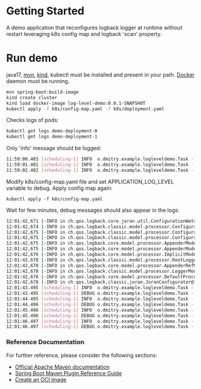 # Getting Started

A demo application that reconfigures logback logger at runtime without
restart leveraging k8s config map and logback 'scan' property.

# Run demo
java17, [mvn](https://maven.apache.org/install.html), [kind](https://kind.sigs.k8s.io/docs/user/quick-start/),
kubectl must be installed and present in your path.
[Docker](https://docs.docker.com/get-docker/) daemon must be running.

```bash
mvn spring-boot:build-image
kind create cluster
kind load docker-image log-level-demo:0.0.1-SNAPSHOT
kubectl apply -f k8s/config-map.yaml -f k8s/deployment.yaml
```

Checks logs of pods:

```bash
kubectl get logs demo-deployment-0
kubectl get logs demo-deployment-1
```

Only 'info' message should be logged:

```bash
11:59:00.403 [scheduling-1] INFO  o.dmitry.example.logleveldemo.Task - Logger level is >= info
11:59:01.401 [scheduling-1] INFO  o.dmitry.example.logleveldemo.Task - Logger level is >= info
11:59:02.402 [scheduling-1] INFO  o.dmitry.example.logleveldemo.Task - Logger level is >= info
```

Modify k8s/config-map.yaml file and set APPLICATION_LOG_LEVEL variable
to debug. Apply config map again:

```
kubectl apply -f k8s/config-map.yaml
```

Wait for few minutes, debug messages should also appear in the logs:

```bash
12:01:42,671 |-INFO in ch.qos.logback.core.joran.util.ConfigurationWatchListUtil@4b553d26 - Adding [file:/config/log-levels.xml] to configuration watch list.
12:01:42,674 |-INFO in ch.qos.logback.classic.model.processor.ConfigurationModelHandler - Registering a new ReconfigureOnChangeTask ReconfigureOnChangeTask(born:1668427302674)
12:01:42,675 |-INFO in ch.qos.logback.classic.model.processor.ConfigurationModelHandler - Will scan for changes in [file:/workspace/BOOT-INF/classes/logback.xml] 
12:01:42,675 |-INFO in ch.qos.logback.classic.model.processor.ConfigurationModelHandler - Setting ReconfigureOnChangeTask scanning period to 1 seconds
12:01:42,675 |-INFO in ch.qos.logback.core.model.processor.AppenderModelHandler - Processing appender named [STDOUT]
12:01:42,675 |-INFO in ch.qos.logback.core.model.processor.AppenderModelHandler - About to instantiate appender of type [ch.qos.logback.core.ConsoleAppender]
12:01:42,676 |-INFO in ch.qos.logback.core.model.processor.ImplicitModelHandler - Assuming default type [ch.qos.logback.classic.encoder.PatternLayoutEncoder] for [encoder] property
12:01:42,678 |-INFO in ch.qos.logback.classic.model.processor.RootLoggerModelHandler - Setting level of ROOT logger to INFO
12:01:42,678 |-INFO in ch.qos.logback.core.model.processor.AppenderRefModelHandler - Attaching appender named [STDOUT] to Logger[ROOT]
12:01:42,678 |-INFO in ch.qos.logback.classic.model.processor.LoggerModelHandler - Setting level of logger [org.dmitry.example] to DEBUG
12:01:42,678 |-INFO in ch.qos.logback.core.model.processor.DefaultProcessor@11f9422b - End of configuration.
12:01:42,678 |-INFO in ch.qos.logback.classic.joran.JoranConfigurator@1f3ebe64 - Registering current configuration as safe fallback point
12:01:43.495 [scheduling-1] INFO  o.dmitry.example.logleveldemo.Task - Logger level is >= info
12:01:43.495 [scheduling-1] DEBUG o.dmitry.example.logleveldemo.Task - Logger level is >= debug
12:01:44.495 [scheduling-1] INFO  o.dmitry.example.logleveldemo.Task - Logger level is >= info
12:01:44.496 [scheduling-1] DEBUG o.dmitry.example.logleveldemo.Task - Logger level is >= debug
12:01:45.496 [scheduling-1] INFO  o.dmitry.example.logleveldemo.Task - Logger level is >= info
12:01:45.496 [scheduling-1] DEBUG o.dmitry.example.logleveldemo.Task - Logger level is >= debug
12:01:46.497 [scheduling-1] INFO  o.dmitry.example.logleveldemo.Task - Logger level is >= info
12:01:46.497 [scheduling-1] DEBUG o.dmitry.example.logleveldemo.Task - Logger level is >= debug
```

### Reference Documentation
For further reference, please consider the following sections:

* [Official Apache Maven documentation](https://maven.apache.org/guides/index.html)
* [Spring Boot Maven Plugin Reference Guide](https://docs.spring.io/spring-boot/docs/3.0.0-SNAPSHOT/maven-plugin/reference/html/)
* [Create an OCI image](https://docs.spring.io/spring-boot/docs/3.0.0-SNAPSHOT/maven-plugin/reference/html/#build-image)

